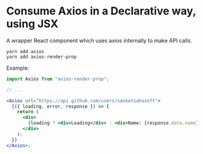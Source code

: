 # Consume Axios in a Declarative way, using JSX

A wrapper React component which uses axios internally to make API calls.

```
yarn add axios
yarn add axios-render-prop
```

Example:

```jsx
import Axios from "axios-render-prop";

// ...

<Axios url="https://api.github.com/users/sanketsahusoft">
  {({ loading, error, response }) => {
    return (
      <div>
        {loading ? <div>Loading</div> : <div>Name: {response.data.name}</div>}
      </div>
    );
  }}
</Axios>;
```
